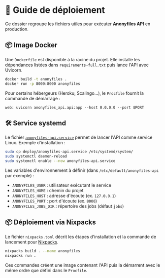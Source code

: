 # 🚀 Guide de déploiement

Ce dossier regroupe les fichiers utiles pour exécuter **Anonyfiles API** en production.

## 📦 Image Docker

Une `Dockerfile` est disponible à la racine du projet. Elle installe les dépendances listées dans `requirements-full.txt` puis lance l'API avec Uvicorn.

```bash
docker build -t anonyfiles .
docker run -p 8000:8000 anonyfiles
```

Pour certains hébergeurs (Heroku, Scalingo...), le `Procfile` fournit la commande de démarrage :

```procfile
web: uvicorn anonyfiles_api.api:app --host 0.0.0.0 --port $PORT
```

## 🛠️ Service systemd

Le fichier [`anonyfiles-api.service`](anonyfiles-api.service) permet de lancer l'API comme service Linux. Exemple d'installation :

```bash
sudo cp deploy/anonyfiles-api.service /etc/systemd/system/
sudo systemctl daemon-reload
sudo systemctl enable --now anonyfiles-api.service
```

Les variables d'environnement à définir (dans `/etc/default/anonyfiles-api` par exemple) :

- `ANONYFILES_USER` : utilisateur exécutant le service
- `ANONYFILES_HOME` : chemin du projet
- `ANONYFILES_HOST` : adresse d'écoute (ex. `127.0.0.1`)
- `ANONYFILES_PORT` : port d'écoute (ex. `8000`)
- `ANONYFILES_JOBS_DIR` : répertoire des jobs (défaut `jobs`)

## 📦 Déploiement via Nixpacks

Le fichier `nixpacks.toml` décrit les étapes d'installation et la commande de lancement pour [Nixpacks](https://nixpacks.com/).

```bash
nixpacks build . --name anonyfiles
nixpacks run .
```

Ces commandes créent une image contenant l'API puis la démarrent avec le même ordre que défini dans le `Procfile`.


